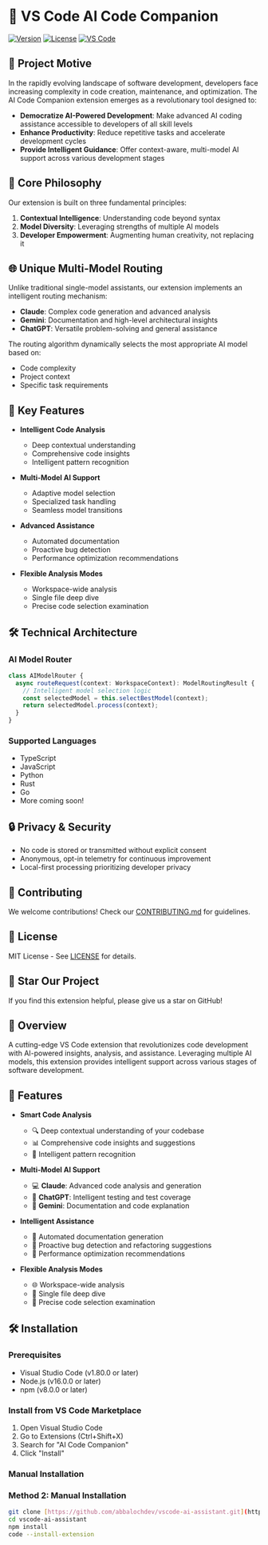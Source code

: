 # 🚀 VS Code AI Code Companion

[![Version](https://img.shields.io/badge/version-0.1.0-blue.svg)](https://github.com/abbalochdev/ai-code-companion)
[![License](https://img.shields.io/badge/license-MIT-green.svg)](LICENSE)
[![VS Code](https://img.shields.io/badge/VS%20Code-2.10.0+-blueviolet.svg)](https://code.visualstudio.com/updates/)

## 🌟 Project Motive

In the rapidly evolving landscape of software development, developers face increasing complexity in code creation, maintenance, and optimization. The AI Code Companion extension emerges as a revolutionary tool designed to:

- **Democratize AI-Powered Development**: Make advanced AI coding assistance accessible to developers of all skill levels
- **Enhance Productivity**: Reduce repetitive tasks and accelerate development cycles
- **Provide Intelligent Guidance**: Offer context-aware, multi-model AI support across various development stages

## 🤖 Core Philosophy

Our extension is built on three fundamental principles:
1. **Contextual Intelligence**: Understanding code beyond syntax
2. **Model Diversity**: Leveraging strengths of multiple AI models
3. **Developer Empowerment**: Augmenting human creativity, not replacing it

## 🌐 Unique Multi-Model Routing

Unlike traditional single-model assistants, our extension implements an intelligent routing mechanism:

- **Claude**: Complex code generation and advanced analysis
- **Gemini**: Documentation and high-level architectural insights
- **ChatGPT**: Versatile problem-solving and general assistance

The routing algorithm dynamically selects the most appropriate AI model based on:
- Code complexity
- Project context
- Specific task requirements

## 🚀 Key Features

- **Intelligent Code Analysis**
  - Deep contextual understanding
  - Comprehensive code insights
  - Intelligent pattern recognition

- **Multi-Model AI Support**
  - Adaptive model selection
  - Specialized task handling
  - Seamless model transitions

- **Advanced Assistance**
  - Automated documentation
  - Proactive bug detection
  - Performance optimization recommendations

- **Flexible Analysis Modes**
  - Workspace-wide analysis
  - Single file deep dive
  - Precise code selection examination

## 🛠 Technical Architecture

### AI Model Router
```typescript
class AIModelRouter {
  async routeRequest(context: WorkspaceContext): ModelRoutingResult {
    // Intelligent model selection logic
    const selectedModel = this.selectBestModel(context);
    return selectedModel.process(context);
  }
}
```

### Supported Languages
- TypeScript
- JavaScript
- Python
- Rust
- Go
- More coming soon!

## 🔒 Privacy & Security

- No code is stored or transmitted without explicit consent
- Anonymous, opt-in telemetry for continuous improvement
- Local-first processing prioritizing developer privacy

## 🤝 Contributing

We welcome contributions! Check our [CONTRIBUTING.md](CONTRIBUTING.md) for guidelines.

## 📄 License

MIT License - See [LICENSE](LICENSE) for details.

## 🌟 Star Our Project

If you find this extension helpful, please give us a star on GitHub!

## 🌟 Overview

A cutting-edge VS Code extension that revolutionizes code development with AI-powered insights, analysis, and assistance. Leveraging multiple AI models, this extension provides intelligent support across various stages of software development.

## 🤖 Features

- **Smart Code Analysis**
  - 🔍 Deep contextual understanding of your codebase
  - 📊 Comprehensive code insights and suggestions
  - 🧠 Intelligent pattern recognition

- **Multi-Model AI Support**
  - 💻 **Claude**: Advanced code analysis and generation
  - 🧪 **ChatGPT**: Intelligent testing and test coverage
  - 📄 **Gemini**: Documentation and code explanation

- **Intelligent Assistance**
  - 📝 Automated documentation generation
  - 🐛 Proactive bug detection and refactoring suggestions
  - 🚀 Performance optimization recommendations

- **Flexible Analysis Modes**
  - 🌐 Workspace-wide analysis
  - 📁 Single file deep dive
  - 🔬 Precise code selection examination

## 🛠 Installation

### Prerequisites
- Visual Studio Code (v1.80.0 or later)
- Node.js (v16.0.0 or later)
- npm (v8.0.0 or later)

### Install from VS Code Marketplace
1. Open Visual Studio Code
2. Go to Extensions (Ctrl+Shift+X)
3. Search for "AI Code Companion"
4. Click "Install"

### Manual Installation
### Method 2: Manual Installation
```bash
git clone [https://github.com/abbalochdev/vscode-ai-assistant.git](https://github.com/abbalochdev/vscode-ai-assistant.git)
cd vscode-ai-assistant
npm install
code --install-extension
